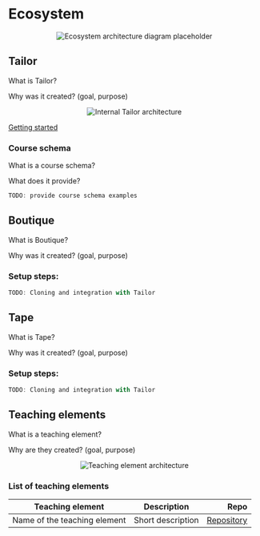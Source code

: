 # Ecosystem

<div align="center">
  <img src="/" alt="Ecosystem architecture diagram placeholder"/>
</div>

## Tailor

<p>What is Tailor?</p>
<p>Why was it created? (goal, purpose)</p>

<div align="center">
  <img src="/" alt="Internal Tailor architecture"/>
</div>

[Getting started](/guide/)

### Course schema

<p>What is a course schema?</p>
<p>What does it provide?</p>

``` js
TODO: provide course schema examples
```

## Boutique

<p>What is Boutique?</p>
<p>Why was it created? (goal, purpose)</p>

### Setup steps:

``` js
TODO: Cloning and integration with Tailor
```


## Tape

<p>What is Tape?</p>
<p>Why was it created? (goal, purpose)</p>

### Setup steps:

``` js
TODO: Cloning and integration with Tailor
```

## Teaching elements

<p>What is a teaching element?</p>
<p>Why are they created? (goal, purpose)</p>

<div align="center">
  <img src="/" alt="Teaching element architecture"/>
</div>

### List of teaching elements

| Teaching element             | Description       | Repo                                |
| ---------------------------- |:-----------------:| -----------------------------------:|
| Name of the teaching element | Short description | [Repository](http://www.github.com) |
